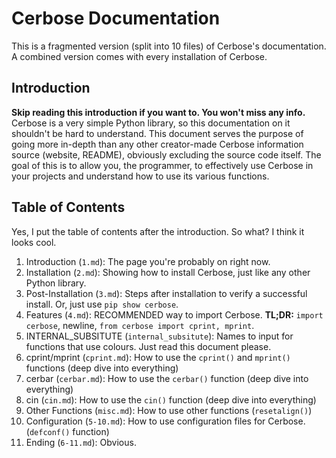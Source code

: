 # Cerbose Documentation
This is a fragmented version (split into 10 files) of Cerbose's documentation. A combined version comes with every installation of Cerbose.

## Introduction
**Skip reading this introduction if you want to. You won't miss any info.**  
Cerbose is a very simple Python library, so this documentation on it shouldn't be hard to understand. This document serves the purpose of going more in-depth than any other creator-made Cerbose information source (website, README), obviously excluding the source code itself. The goal of this is to allow you, the programmer, to effectively use Cerbose in your projects and understand how to use its various functions.  

## Table of Contents
Yes, I put the table of contents after the introduction. So what? I think it looks cool.
1. Introduction (`1.md`): The page you're probably on right now.
2. Installation (`2.md`): Showing how to install Cerbose, just like any other Python library.
3. Post-Installation (`3.md`): Steps after installation to verify a successful install. Or, just use `pip show cerbose`.
4. Features (`4.md`): RECOMMENDED way to import Cerbose. **TL;DR:**  `import cerbose`, newline, `from cerbose import cprint, mprint`.
5. INTERNAL_SUBSITUTE (`internal_subsitute`): Names to input for functions that use colours. Just read this document please.
6. cprint/mprint (`cprint.md`): How to use the `cprint()` and `mprint()` functions (deep dive into everything)
7. cerbar (`cerbar.md`): How to use the `cerbar()` function (deep dive into everything)
8. cin (`cin.md`): How to use the `cin()` function (deep dive into everything)
9. Other Functions (`misc.md`): How to use other functions (`resetalign()`)
10. Configuration (`5-10.md`): How to use configuration files for Cerbose. (`defconf()` function)
11. Ending (`6-11.md`): Obvious.
